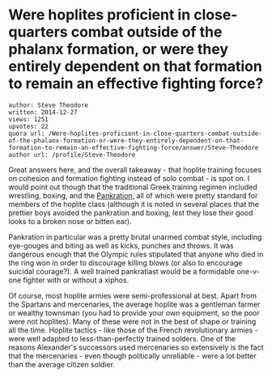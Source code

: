# Were hoplites proficient in close-quarters combat outside of the phalanx formation, or were they entirely dependent on that formation to remain an effective fighting force?

	author: Steve Theodore
	written: 2014-12-27
	views: 1251
	upvotes: 22
	quora url: /Were-hoplites-proficient-in-close-quarters-combat-outside-of-the-phalanx-formation-or-were-they-entirely-dependent-on-that-formation-to-remain-an-effective-fighting-force/answer/Steve-Theodore
	author url: /profile/Steve-Theodore


Great answers here, and the overall takeaway - that hoplite training focuses on cohesion and formation fighting instead of solo combat - is spot on. I would point out though that the traditional Greek training regimen included wrestling, boxing, and the [Pankration](http://en.wikipedia.org/wiki/Pankration), all of which were pretty standard for members of the hoplite class (although it is noted in several places that the prettier boys avoided the pankration and boxing, lest they lose their good looks to a broken nose or bitten ear). 

Pankration in particular was a pretty brutal unarmed combat style, including eye-gouges and biting as well as kicks, punches and throws. It was dangerous enough that the Olympic rules stipulated that anyone who died in the ring won in order to discourage killing blows (or also to encourage suicidal courage?). A well trained pankratiast would be a formidable one-v-one fighter with or without a xiphos. 

Of course, most hoplite armies were semi-professional at best. Apart from the Spartans and mercenaries, the average hoplite was a gentleman farmer or wealthy townsman (you had to provide your own equipment, so the poor were not hoplites). Many of these were not in the best of shape or training all the time. Hoplite tactics - like those of the French revolutionary armies - were well adapted to less-than-perfectly trained solders. One of the reasons Alexander's successors used mercenaries so extensively is the fact that the mercenaries - even though politically unreliable - were a lot better than the average citizen soldier.

